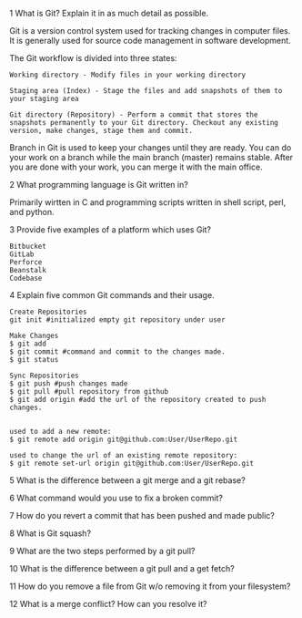 1 What is Git? Explain it in as much detail as possible.

Git is a version control system used for tracking changes in computer files. It is generally used for source code management in software development. 

The Git workflow is divided into three states:

```
Working directory - Modify files in your working directory

Staging area (Index) - Stage the files and add snapshots of them to your staging area

Git directory (Repository) - Perform a commit that stores the snapshots permanently to your Git directory. Checkout any existing version, make changes, stage them and commit.
```

Branch in Git is used to keep your changes until they are ready. You can do your work on a branch while the main branch (master) remains stable. After you are done with your work, you can merge it with the main office.

 
2 What programming language is Git written in?

Primarily wirtten in C and programming scripts written in shell script, perl, and python. 

3 Provide five examples of a platform which uses Git?

```
Bitbucket 
GitLab
Perforce
Beanstalk
Codebase

```


4 Explain five common Git commands and their usage. 

```
Create Repositories
git init #initialized empty git repository under user

Make Changes
$ git add 
$ git commit #command and commit to the changes made. 
$ git status 

Sync Repositories
$ git push #push changes made
$ git pull #pull repository from github 
$ git add origin #add the url of the repository created to push changes. 


used to add a new remote:
$ git remote add origin git@github.com:User/UserRepo.git

used to change the url of an existing remote repository:
$ git remote set-url origin git@github.com:User/UserRepo.git

```



5 What is the difference between a git merge and a git rebase?

6 What command would you use to fix a broken commit?

7 How do you revert a commit that has been pushed and made public?

8 What is Git squash?

9  What are the two steps performed by a git pull?

10  What is the difference between a git pull and a get fetch?

11  How do you remove a file from Git w/o removing it from your filesystem?

12  What is a merge conflict? How can you resolve it?
